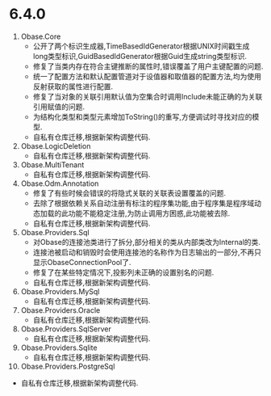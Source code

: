 # 6.4.0
1. Obase.Core
   - 公开了两个标识生成器,TimeBasedIdGenerator根据UNIX时间戳生成long类型标识,GuidBasedIdGenerator根据Guid生成string类型标识.
   - 修复了当类内存在符合主键推断的属性时,错误覆盖了用户主键配置的问题.
   - 统一了配置方法和默认配置管道对于设值器和取值器的配置方法,均为使用反射获取的属性进行配置.
   - 修复了当对象的关联引用默认值为空集合时调用Include未能正确的为关联引用赋值的问题.
   - 为结构化类型和类型元素增加ToString()的重写,方便调试时寻找对应的模型.
   - 自私有仓库迁移,根据新架构调整代码.
2. Obase.LogicDeletion
   - 自私有仓库迁移,根据新架构调整代码.
3. Obase.MultiTenant
   - 自私有仓库迁移,根据新架构调整代码.
4. Obase.Odm.Annotation
   - 修复了有些时候会错误的将隐式关联的关联表设置覆盖的问题.
   - 去除了根据依赖关系自动注册有标注的程序集功能,由于程序集是程序域动态加载的此功能不能稳定注册,为防止调用方困惑,此功能被去除.
   - 自私有仓库迁移,根据新架构调整代码.
5. Obase.Providers.Sql
   - 对Obase的连接池类进行了拆分,部分相关的类从内部类改为Internal的类.
   - 连接池被启动和销毁时会使用连接池的名称作为日志输出的一部分,不再只显示ObaseConnectionPool了.
   - 修复了在某些特定情况下,投影列未正确的设置别名的问题.
   - 自私有仓库迁移,根据新架构调整代码.
6. Obase.Providers.MySql
   - 自私有仓库迁移,根据新架构调整代码.
7. Obase.Providers.Oracle
   - 自私有仓库迁移,根据新架构调整代码.
8. Obase.Providers.SqlServer
   - 自私有仓库迁移,根据新架构调整代码.
9. Obase.Providers.Sqlite
   - 自私有仓库迁移,根据新架构调整代码.
10. Obase.Providers.PostgreSql
   - 自私有仓库迁移,根据新架构调整代码.